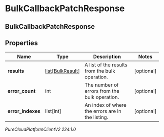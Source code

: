# BulkCallbackPatchResponse

## BulkCallbackPatchResponse

## Properties

|Name | Type | Description | Notes|
|------------ | ------------- | ------------- | -------------|
| **results** | [list[BulkResult]](BulkResult) | A list of the results from the bulk operation. | [optional] |
| **error_count** | int | The number of errors from the bulk operation. | [optional] |
| **error_indexes** | list[int] | An index of where the errors are in the listing. | [optional] |



_PureCloudPlatformClientV2 224.1.0_
